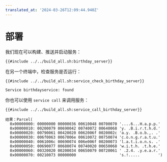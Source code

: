 ```yaml
---
translated_at: '2024-03-26T12:09:44.940Z'
---
```


# 部署

我们现在可以构建、推送并启动服务：

```shell
{{#include ../../build_all.sh:birthday_server}}
```

在另一个终端中，检查服务是否运行：

```shell
{{#include ../../build_all.sh:service_check_birthday_server}}
```

```text
Service birthdayservice: found
```

你也可以使用 `service call` 来调用服务：

```shell
{{#include ../../build_all.sh:service_call_birthday_server}}
```

```text
结果：Parcel(
  0x00000000: 00000000 00000036 00610048 00700070 '....6...H.a.p.p.'
  0x00000010: 00200079 00690042 00740072 00640068 'y. .B.i.r.t.h.d.'
  0x00000020: 00790061 00420020 0062006f 0020002c 'a.y. .B.o.b.,. .'
  0x00000030: 006f0063 0067006e 00610072 00750074 'c.o.n.g.r.a.t.u.'
  0x00000040: 0061006c 00690074 006e006f 00200073 'l.a.t.i.o.n.s. .'
  0x00000050: 00690077 00680074 00740020 00650068 'w.i.t.h. .t.h.e.'
  0x00000060: 00320020 00200034 00650079 00720061 ' .2.4. .y.e.a.r.'
  0x00000070: 00210073 00000000                   's.!.....        ')
```
